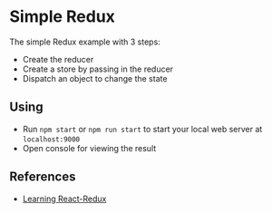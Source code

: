# Simple Redux
The simple Redux example with 3 steps:
* Create the reducer
* Create a store by passing in the reducer
* Dispatch an object to change the state

## Using
* Run `npm start` or `npm run start` to start your local web server at `localhost:9000`
* Open console for viewing the result

## References
* [Learning React-Redux](https://css-tricks.com/learning-react-redux/)